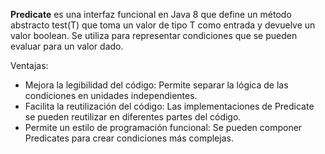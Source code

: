 **Predicate** es una interfaz funcional en Java 8 que define un método abstracto test(T) que toma un valor de tipo T como entrada y devuelve un valor boolean. Se utiliza para representar condiciones que se pueden evaluar para un valor dado.

Ventajas:

- Mejora la legibilidad del código: Permite separar la lógica de las condiciones en unidades independientes.
- Facilita la reutilización del código: Las implementaciones de Predicate se pueden reutilizar en diferentes partes del código.
- Permite un estilo de programación funcional: Se pueden componer Predicates para crear condiciones más complejas.
